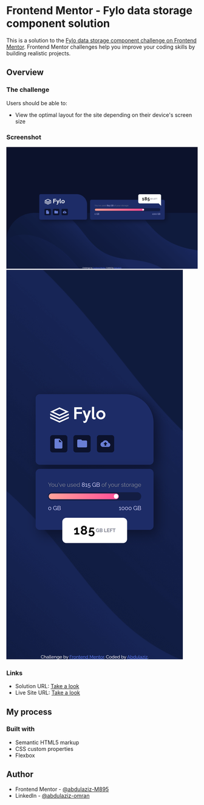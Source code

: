 # Frontend Mentor - Fylo data storage component solution

This is a solution to the [Fylo data storage component challenge on Frontend Mentor](https://www.frontendmentor.io/challenges/fylo-data-storage-component-1dZPRbV5n). Frontend Mentor challenges help you improve your coding skills by building realistic projects.

## Overview

### The challenge

Users should be able to:

- View the optimal layout for the site depending on their device's screen size

### Screenshot

![](./screenshot.png)
![](./screenshot-mobile.png)

### Links

- Solution URL: [Take a look](https://www.frontendmentor.io/solutions/fylo-data-storage-component-using-flexbox-6iu5foEOBA)
- Live Site URL: [Take a look](https://abdulaziz-m895.github.io/Fylo-data-storage-component/)

## My process

### Built with

- Semantic HTML5 markup
- CSS custom properties
- Flexbox

## Author

- Frontend Mentor - [@abdulaziz-M895](https://www.frontendmentor.io/profile/abdulaziz-M895)
- LinkedIn - [@abdulaziz-omran](https://www.linkedin.com/in/abdulaziz-omran/)
